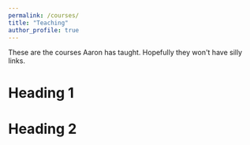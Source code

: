 ```yaml
---
permalink: /courses/  
title: "Teaching"
author_profile: true
---
```


These are the courses Aaron has taught. Hopefully they won't have silly links.

Heading 1
======

Heading 2
======
